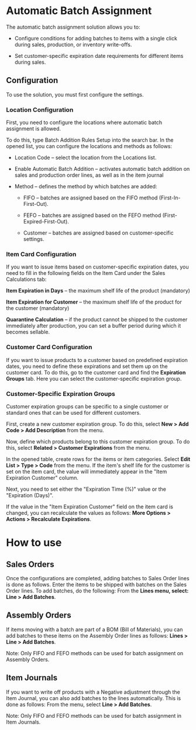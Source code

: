 # Automatic Batch Assignment

The automatic batch assignment solution allows you to:

* Configure conditions for adding batches to items with a single click during sales, production, or inventory write-offs.

* Set customer-specific expiration date requirements for different items during sales.

## Configuration

To use the solution, you must first configure the settings.

### Location Configuration

First, you need to configure the locations where automatic batch assignment is allowed.

To do this, type Batch Addition Rules Setup into the search bar. In the opened list, you can configure the locations and methods as follows:

* Location Code – select the location from the Locations list.

* Enable Automatic Batch Addition – activates automatic batch addition on sales and production order lines, as well as in the item journal

* Method – defines the method by which batches are added:

	* FIFO – batches are assigned based on the FIFO method (First-In-First-Out).

	* FEFO – batches are assigned based on the FEFO method (First-Expired-First-Out).

   * Customer – batches are assigned based on customer-specific settings.

### Item Card Configuration

If you want to issue items based on customer-specific expiration dates, you need to fill in the following fields on the Item Card under the Sales Calculations tab:

**Item Expiration in Days** – the maximum shelf life of the product (mandatory)

**Item Expiration for Customer** – the maximum shelf life of the product for the customer (mandatory)

**Quarantine Calculation** – if the product cannot be shipped to the customer immediately after production, you can set a buffer period during which it becomes sellable.

### Customer Card Configuration

If you want to issue products to a customer based on predefined expiration dates, you need to define these expirations and set them up on the customer card. To do this, go to the customer card and find the **Expiration Groups** tab. Here you can select the customer-specific expiration group.

### Customer-Specific Expiration Groups

Customer expiration groups can be specific to a single customer or standard ones that can be used for different customers.

First, create a new customer expiration group. To do this, select **New > Add Code > Add Description** from the menu.

Now, define which products belong to this customer expiration group. To do this, select **Related > Customer Expirations** from the menu.

In the opened table, create rows for the items or item categories. Select **Edit List > Type > Code** from the menu. If the item's shelf life for the customer is set on the item card, the value will immediately appear in the "Item Expiration Customer" column.

Next, you need to set either the "Expiration Time (%)" value or the "Expiration (Days)".

If the value in the "Item Expiration Customer" field on the item card is changed, you can recalculate the values as follows: **More Options > Actions > Recalculate Expirations**.

# How to use

## Sales Orders

Once the configurations are completed, adding batches to Sales Order lines is done as follows. Enter the items to be shipped with batches on the Sales Order lines. To add batches, do the following: From the **Lines menu, select: Line > Add Batches**.

## Assembly Orders

If items moving with a batch are part of a BOM (Bill of Materials), you can add batches to these items on the Assembly Order lines as follows: **Lines > Line > Add Batches**.

Note: Only FIFO and FEFO methods can be used for batch assignment on Assembly Orders.

## Item Journals

If you want to write off products with a Negative adjustment through the Item Journal, you can also add batches to the lines automatically. This is done as follows: From the menu, select **Line > Add Batches**.

Note: Only FIFO and FEFO methods can be used for batch assignment in Item Journals.
